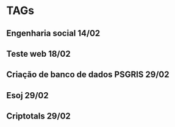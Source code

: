 # TAGs 

## Engenharia social 14/02
## Teste web 18/02
## Criação de banco de dados PSGRIS 29/02
## Esoj 29/02 
## Criptotals 29/02

